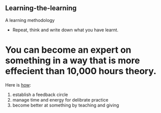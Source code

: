 ## Learning-the-learning
A learning methodology

- Repeat, think and write down what you have learnt. 

# You can become an expert on something in a way that is more effecient than 10,000 hours theory. 

Here is [how](https://www.makeuseof.com/tag/10000-hour-rule-wrong-really-master-skill/):

1. establish a feedback circle
2. manage time and energy for delibrate practice
3. become better at something by teaching and giving


